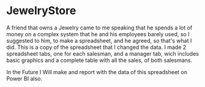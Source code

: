 # JewelryStore
A friend that owns a Jewelry came to me speaking that he spends a lot of money on a complex system that he and his employees barely used, so I suggested to him, to make a spreadsheet, and he agreed, so that's what I did.
This is a copy of the spreadsheet that I changed the data.
I made 2 spreadsheet tabs, one for each salesman, and a manager tab, wich includes basic graphics and a complete table with all the sales, of both salesmans.

In the Future I Will make and report with the data of this spreadsheet on Power BI also.
